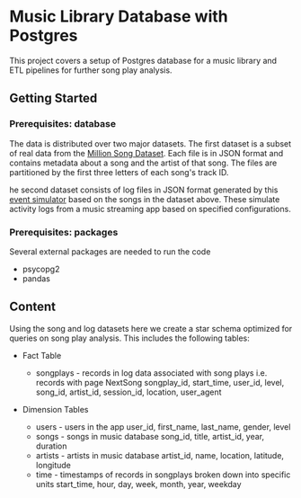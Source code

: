 # Music Library Database with Postgres

This project covers a setup of Postgres database for a music library and ETL pipelines for further song play analysis.

## Getting Started

### Prerequisites: database

The data is distributed over two major datasets. The first dataset is a subset of real data from the [Million Song Dataset](http://millionsongdataset.com/). Each file is in JSON format and contains metadata about a song and the artist of that song. The files are partitioned by the first three letters of each song's track ID. 

he second dataset consists of log files in JSON format generated by this [event simulator](https://github.com/Interana/eventsim) based on the songs in the dataset above. These simulate activity logs from a music streaming app based on specified configurations.

### Prerequisites: packages

Several external packages are needed to run the code

* psycopg2
* pandas

## Content

Using the song and log datasets here we create a star schema optimized for queries on song play analysis. This includes the following tables:

* Fact Table

    * songplays - records in log data associated with song plays i.e. records with page NextSong
        songplay_id, start_time, user_id, level, song_id, artist_id, session_id, location, user_agent

* Dimension Tables

    * users - users in the app
        user_id, first_name, last_name, gender, level
    * songs - songs in music database
        song_id, title, artist_id, year, duration
    * artists - artists in music database
        artist_id, name, location, latitude, longitude
    * time - timestamps of records in songplays broken down into specific units
        start_time, hour, day, week, month, year, weekday
